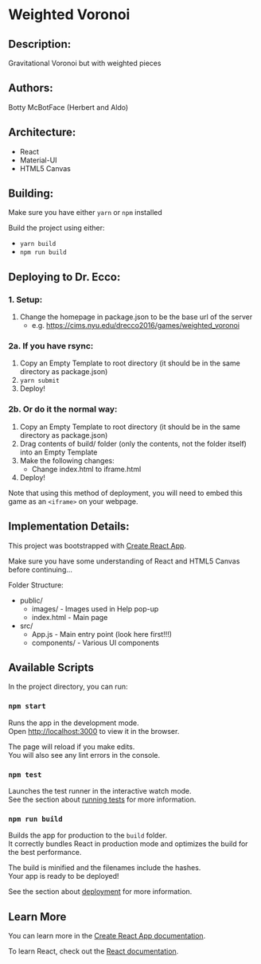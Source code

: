 # Weighted Voronoi

## Description:

Gravitational Voronoi but with weighted pieces

## Authors:

Botty McBotFace (Herbert and Aldo)

## Architecture:

- React
- Material-UI
- HTML5 Canvas

## Building:

Make sure you have either `yarn` or `npm` installed

Build the project using either:
- `yarn build`
- `npm run build`

## Deploying to Dr. Ecco:

### 1. Setup:
1. Change the homepage in package.json to be the base url of the server
    * e.g. https://cims.nyu.edu/drecco2016/games/weighted_voronoi

### 2a. If you have rsync:
1. Copy an Empty Template to root directory (it should be in the same directory as package.json)
2. `yarn submit`
3. Deploy!

### 2b. Or do it the normal way:
1. Copy an Empty Template to root directory (it should be in the same directory as package.json)
2. Drag contents of build/ folder (only the contents, not the folder itself) into an Empty Template
3. Make the following changes:
    * Change index.html to iframe.html
4. Deploy!

Note that using this method of deployment, you will need to embed this game as an `<iframe>` on your webpage.

## Implementation Details:

This project was bootstrapped with [Create React App](https://github.com/facebook/create-react-app).

Make sure you have some understanding of React and HTML5 Canvas before continuing...

Folder Structure:
- public/
   - images/ - Images used in Help pop-up
   - index.html - Main page
- src/
   - App.js - Main entry point (look here first!!!)
   - components/ - Various UI components

## Available Scripts

In the project directory, you can run:

### `npm start`

Runs the app in the development mode.<br>
Open [http://localhost:3000](http://localhost:3000) to view it in the browser.

The page will reload if you make edits.<br>
You will also see any lint errors in the console.

### `npm test`

Launches the test runner in the interactive watch mode.<br>
See the section about [running tests](https://facebook.github.io/create-react-app/docs/running-tests) for more information.

### `npm run build`

Builds the app for production to the `build` folder.<br>
It correctly bundles React in production mode and optimizes the build for the best performance.

The build is minified and the filenames include the hashes.<br>
Your app is ready to be deployed!

See the section about [deployment](https://facebook.github.io/create-react-app/docs/deployment) for more information.

## Learn More

You can learn more in the [Create React App documentation](https://facebook.github.io/create-react-app/docs/getting-started).

To learn React, check out the [React documentation](https://reactjs.org/).
